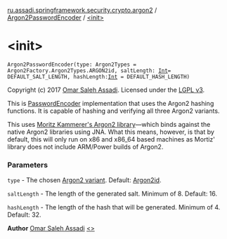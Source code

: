 [ru.assadi.springframework.security.crypto.argon2](../index.md) / [Argon2PasswordEncoder](index.md) / [&lt;init&gt;](./-init-.md)

# &lt;init&gt;

`Argon2PasswordEncoder(type: Argon2Types = Argon2Factory.Argon2Types.ARGON2id, saltLength: `[`Int`](https://kotlinlang.org/api/latest/jvm/stdlib/kotlin/-int/index.html)` = DEFAULT_SALT_LENGTH, hashLength: `[`Int`](https://kotlinlang.org/api/latest/jvm/stdlib/kotlin/-int/index.html)` = DEFAULT_HASH_LENGTH)`

Copyright (c) 2017 [Omar Saleh Assadi](https//assadi.ru/).
Licensed under the [LGPL v3](https//www.gnu.org/licenses/lgpl-3.0.txt).

This is [PasswordEncoder](#) implementation that uses the Argon2 hashing functions.
It is capable of hashing and verifying all three Argon2 variants.

This uses [Moritz Kammerer's Argon2 library](https//github.com/phxql/argon2-jvm)—which binds against the native
Argon2 libraries using JNA. What this means, however, is that by default, this will only run on x86 and x86_64 based
machines as Mortiz' library does not include ARM/Power builds of Argon2.

### Parameters

`type` - The chosen [Argon2 variant](#). Default: [Argon2id](#).

`saltLength` - The length of the generated salt. Minimum of 8. Default: 16.

`hashLength` - The length of the hash that will be generated. Minimum of 4. Default: 32.

**Author**
[Omar Saleh Assadi](https//assadi.ru/) [&lt;&gt;](#)

